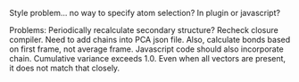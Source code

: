 Style problem... no way to specify atom selection? In plugin or javascript?

Problems:
Periodically recalculate secondary structure?
Recheck closure compiler.
Need to add chains into PCA json file.
Also, calculate bonds based on first frame, not average frame.
Javascript code should also incorporate chain.
Cumulative variance exceeds 1.0.
Even when all vectors are present, it does not match that closely.
